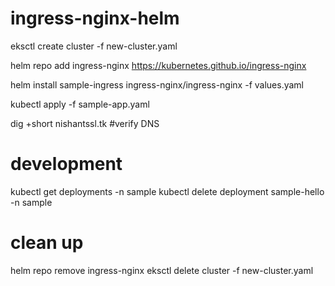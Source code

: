 # ingress-nginx-helm

eksctl create cluster -f new-cluster.yaml

helm repo add ingress-nginx https://kubernetes.github.io/ingress-nginx

helm install sample-ingress ingress-nginx/ingress-nginx -f values.yaml

kubectl apply -f sample-app.yaml

dig +short nishantssl.tk  #verify DNS


# development 
kubectl get deployments -n sample
kubectl delete deployment sample-hello -n sample

# clean up
helm repo remove ingress-nginx
eksctl delete cluster -f new-cluster.yaml
